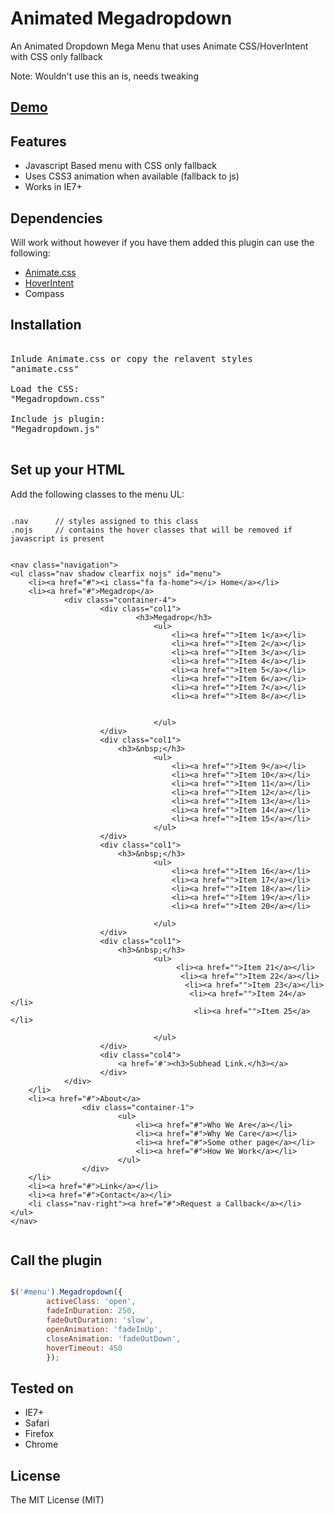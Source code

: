 <h1>Animated Megadropdown</h1>

<p>An Animated Dropdown Mega Menu that uses Animate CSS/HoverIntent with CSS only fallback</p>
<p>Note: Wouldn't use this an is, needs tweaking</p>


<h2><a href="http://djsmithme.github.io/Animated-Megadrop/">Demo</a></h2>

<h2>Features</h2>

<ul>
<li>Javascript Based menu with CSS only fallback</li>
<li>Uses CSS3 animation when available (fallback to js)</li>
<li>Works in IE7+</li>
</ul>

<h2>Dependencies</h2>


Will work without however if you have them added this plugin can use the following:

<ul>
<li> <a href="http://daneden.github.io/animate.css/">Animate.css </a></li>
<li> <a href="https://github.com/briancherne/jquery-hoverIntent">HoverIntent<a></li>
<li> Compass</li> 
</ul>

<h2>Installation</h2>

<pre>

Inlude Animate.css or copy the relavent styles
"animate.css"

Load the CSS:
"Megadropdown.css"

Include js plugin:
"Megadropdown.js"

</pre>

<h2>Set up your HTML</h2>

Add the following classes to the menu UL:

```

.nav      // styles assigned to this class
.nojs     // contains the hover classes that will be removed if javascript is present                  

```



```

<nav class="navigation">
<ul class="nav shadow clearfix nojs" id="menu">
    <li><a href="#"><i class="fa fa-home"></i> Home</a></li>
    <li><a href="#">Megadrop</a>
            <div class="container-4">
                    <div class="col1">
                            <h3>Megadrop</h3>
                                <ul>
                                    <li><a href="">Item 1</a></li>
                                    <li><a href="">Item 2</a></li>
                                    <li><a href="">Item 3</a></li>
                                    <li><a href="">Item 4</a></li>
                                    <li><a href="">Item 5</a></li>
                                    <li><a href="">Item 6</a></li>
                                    <li><a href="">Item 7</a></li>
                                    <li><a href="">Item 8</a></li>


                                </ul>
                    </div>
                    <div class="col1">
                        <h3>&nbsp;</h3>
                                <ul>
                                    <li><a href="">Item 9</a></li>
                                    <li><a href="">Item 10</a></li>
                                    <li><a href="">Item 11</a></li>
                                    <li><a href="">Item 12</a></li>
                                    <li><a href="">Item 13</a></li>
                                    <li><a href="">Item 14</a></li>
                                    <li><a href="">Item 15</a></li>
                                </ul>
                    </div>
                    <div class="col1">
                        <h3>&nbsp;</h3>
                                <ul>
                                    <li><a href="">Item 16</a></li>
                                    <li><a href="">Item 17</a></li>
                                    <li><a href="">Item 18</a></li>
                                    <li><a href="">Item 19</a></li>
                                    <li><a href="">Item 20</a></li>

                                </ul>
                    </div>
                    <div class="col1">
                        <h3>&nbsp;</h3>
                                <ul>
                                     <li><a href="">Item 21</a></li>
                                      <li><a href="">Item 22</a></li>
                                       <li><a href="">Item 23</a></li>
                                        <li><a href="">Item 24</a></li>
                                         <li><a href="">Item 25</a></li>

                                </ul>
                    </div>
                    <div class="col4">
                        <a href='#'><h3>Subhead Link.</h3></a>
                    </div>
            </div>	
    </li>
    <li><a href="#">About</a>
                <div class="container-1">
                        <ul>
                            <li><a href="#">Who We Are</a></li>
                            <li><a href="#">Why We Care</a></li>
                            <li><a href="#">Some other page</a></li>
                            <li><a href="#">How We Work</a></li>
                        </ul>
                </div>
    </li>
    <li><a href="#">Link</a></li>
    <li><a href="#">Contact</a></li>
    <li class="nav-right"><a href="#">Request a Callback</a></li>   
</ul>     
</nav>


```


<h2>Call the plugin</h2>


```javascript

$('#menu').Megadropdown({
        activeClass: 'open',                                                                                   
        fadeInDuration: 250,
        fadeOutDuration: 'slow',
        openAnimation: 'fadeInUp',
        closeAnimation: 'fadeOutDown',
        hoverTimeout: 450
        });

```


<h2>Tested on</h2>
<ul>
<li>IE7+</li>
<li>Safari</li>
<li>Firefox </li>
<li>Chrome</li>
</ul>


<h2>License</h2>
<p>The MIT License (MIT)</p>
